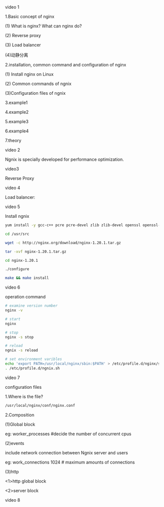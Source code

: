 video 1

1.Basic concept of nginx 

(1) What is nginx? What can nginx do?

(2) Reverse proxy

(3) Load balancer

(4)动静分离

2.installation, common command and configuration of nginx 

(1) Install nginx on Linux

(2) Common commands of ngnix

(3)Configuration files of ngnix

3.example1

4.example2

5.example3

6.example4

7.theory



video 2

Ngnix is specially developed for performance optimization.

video3

Reverse Proxy

video 4

Load balancer:



video 5

Install ngnix

```bash
yum install -y gcc-c++ pcre pcre-devel zlib zlib-devel openssl openssl-devel 

cd /usr/src

wget -c http://nginx.org/download/nginx-1.20.1.tar.gz

tar -xvf nginx-1.20.1.tar.gz

cd nginx-1.20.1

./configure

make && make install

```

video 6

operation command

```bash
# examine version number
nginx -v

# start 
nginx

# stop
nginx -s stop

# reload
ngnix -s reload

# set environment varibles
echo 'export PATH=/usr/local/nginx/sbin:$PATH' > /etc/profile.d/nginx/sh
. /etc/profile.d/ngnix.sh
```

video 7

configuration files

1.Where is the file?

```bash
/usr/local/nginx/conf/nginx.conf
```

2.Composition

(1)Global block

eg: worker_processes #decide the number of concurrent cpus



(2)events

include network connection between Ngnix server and users

eg: work_connections 1024 # maximum amounts of connections



(3)http

<1>http global block



<2>server block



video 8